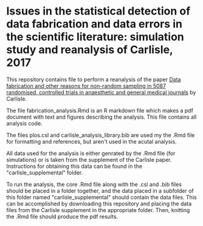 # Issues in the statistical detection of data fabrication and data errors in the scientific literature: simulation study and reanalysis of Carlisle, 2017  
  
 This repository contains file to perform a reanalysis of the paper [Data fabrication and other reasons for non-random sampling in 5087 randomised, controlled trials in anaesthetic and general medical journals](http://onlinelibrary.wiley.com/doi/10.1111/anae.13938/full) by Carlisle.  
   
 The file fabrication_analysis.Rmd is an R markdown file which makes a pdf document with text and figures describing the analysis. This file contains all analysis code.  
   
The files plos.csl and carlisle_analysis_library.bib are used my the .Rmd file for formatting and references, but aren't used in the acutal analysis.  
  
All data used for the analysis is either genrated by the .Rmd file (for simulations) or is taken from the supplement of the Carlisle paper. Instructions for obtaining this data can be found in the "carlisle_supplemental" folder.  
  
To run the analysis, the core .Rmd file along with the .csl and .bib files should be placed in a folder together, and the data placed in a subfolder of this folder named "carlisle_supplemental" should contain the data files. This can be accomplished by downloading this repository and placing the data files from the Carlisle supplement in the appropriate folder. Then, knitting the .Rmd file should produce the pdf results. 
